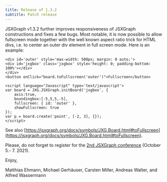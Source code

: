 ```yaml
---
title: Release of 1.3.2
subtitle: Patch release
---
```


JSXGraph v1.3.2 further improves responsiveness of JSXGraph constructions and fixes a few bugs. Most notable, it is now possible to allow fullscreen mode together with the well known aspect ratio trick for HTML divs, i.e. to center an outer div element in full screen mode. Here is an example:

```
<div id='outer' style='max-width: 500px; margin: 0 auto;'>
<div id='jxgbox' class='jxgbox' style='height: 0; padding-bottom: 100%'></div>
</div>
<button onClick="board.toFullscreen('outer')">Fullscreen</button>

<script language="Javascript" type='text/javascript'>
var board = JXG.JSXGraph.initBoard('jxgbox', {
    axis:true,
    boundingbox:[-5,5,5,-5],
    fullscreen: { id: 'outer' },
    showFullscreen: true
});
var p = board.create('point', [-2, 3], {});
</script>
```

See also [https://jsxgraph.org/docs/symbols/JXG.Board.html#toFullscreen](https://jsxgraph.org/docs/symbols/JXG.Board.html#toFullscreen).

Please, do not forget to register for the [2nd JSXGraph conference](https://jsxgraph.org/conf2021) (October 5.- 7. 2021).

Enjoy,

Matthias Ehmann, Michael Gerhäuser, Carsten Miller, Andreas Walter, and Alfred Wassermann
